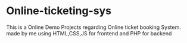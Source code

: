 # Online-ticketing-sys
This is a Online Demo Projects regarding Online ticket booking System.
made by me using HTML,CSS,JS for frontend and PHP for backend 
